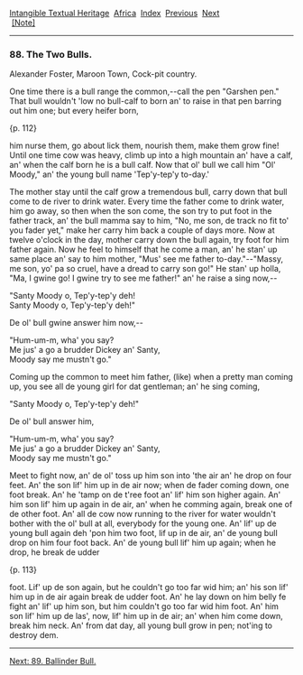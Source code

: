 [Intangible Textual Heritage](../../index)  [Africa](../index) 
[Index](index)  [Previous](jas087)  [Next](jas089)   
 [\[Note\]](jas088n)

------------------------------------------------------------------------

### 88. The Two Bulls.

Alexander Foster, Maroon Town, Cock-pit country.

One time there is a bull range the common,--call the pen "Garshen pen."
That bull wouldn't 'low no bull-calf to born an' to raise in that pen
barring out him one; but every heifer born,

{p. 112}

him nurse them, go about lick them, nourish them, make them grow fine!
Until one time cow was heavy, climb up into a high mountain an' have a
calf, an' when the calf born he is a bull calf. Now that ol' bull we
call him "Ol' Moody," an' the young bull name 'Tep'y-tep'y to-day.'

The mother stay until the calf grow a tremendous bull, carry down that
bull come to de river to drink water. Every time the father come to
drink water, him go away, so then when the son come, the son try to put
foot in the father track, an' the bull mamma say to him, "No, me son, de
track no fit to' you fader yet," make her carry him back a couple of
days more. Now at twelve o'clock in the day, mother carry down the bull
again, try foot for him father again. Now he feel to himself that he
come a man, an' he stan' up same place an' say to him mother, "Mus' see
me father to-day."--"Massy, me son, yo' pa so cruel, have a dread to
carry son go!" He stan' up holla, "Ma, I gwine go! I gwine try to see me
father!" an' he raise a sing now,--

"Santy Moody o, Tep'y-tep'y deh!  
Santy Moody o, Tep'y-tep'y deh!"

De ol' bull gwine answer him now,--

"Hum-um-m, wha' you say?  
Me jus' a go a brudder Dickey an' Santy,  
Moody say me mustn't go."

Coming up the common to meet him father, (like) when a pretty man coming
up, you see all de young girl for dat gentleman; an' he sing coming,

"Santy Moody o, Tep'y-tep'y deh!"

De ol' bull answer him,

"Hum-um-m, wha' you say?  
Me jus' a go a brudder Dickey an' Santy,  
Moody say me mustn't go."

Meet to fight now, an' de ol' toss up him son into 'the air an' he drop
on four feet. An' the son lif' him up in de air now; when de fader
coming down, one foot break. An' he 'tamp on de t'ree foot an' lif' him
son higher again. An' him son lif' him up again in de air, an' when he
comming again, break one of de other foot. An' all de cow now running to
the river for water wouldn't bother with the ol' bull at all, everybody
for the young one. An' lif' up de young bull again deh 'pon him two
foot, lif up in de air, an' de young bull drop on him four foot back.
An' de young bull lif' him up again; when he drop, he break de udder

{p. 113}

foot. Lif' up de son again, but he couldn't go too far wid him; an' his
son lif' him up in de air again break de udder foot. An' he lay down on
him belly fe fight an' lif' up him son, but him couldn't go too far wid
him foot. An' him son lif' him up de las', now, lif' him up in de air;
an' when him come down, break him neck. An' from dat day, all young bull
grow in pen; not'ing to destroy dem.

------------------------------------------------------------------------

[Next: 89. Ballinder Bull.](jas089)
